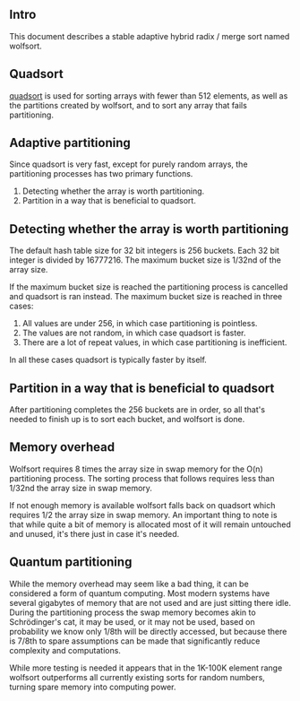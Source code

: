Intro
-----

This document describes a stable adaptive hybrid radix / merge sort named wolfsort.

Quadsort
--------
[quadsort](https://github.com/scandum/quadsort "quadsort") is used for sorting arrays with fewer than 512
elements, as well as the partitions created by wolfsort, and to sort any array that
fails partitioning.

Adaptive partitioning
---------------------
Since quadsort is very fast, except for purely random arrays, the partitioning processes
has two primary functions.

1. Detecting whether the array is worth partitioning.
2. Partition in a way that is beneficial to quadsort.

Detecting whether the array is worth partitioning
-------------------------------------------------

The default hash table size for 32 bit integers is 256 buckets. Each 32 bit integer is
divided by 16777216. The maximum bucket size is 1/32nd of the array size.

If the maximum bucket size is reached the partitioning process is cancelled and quadsort
is ran instead. The maximum bucket size is reached in three cases: 

1. All values are under 256, in which case partitioning is pointless.
2. The values are not random, in which case quadsort is faster.
3. There are a lot of repeat values, in which case partitioning is inefficient.

In all these cases quadsort is typically faster by itself.

Partition in a way that is beneficial to quadsort
-------------------------------------------------
After partitioning completes the 256 buckets are in order, so all that's needed to finish up is to sort each bucket, and wolfsort is done.

Memory overhead
---------------
Wolfsort requires 8 times the array size in swap memory for the O(n) partitioning process. The sorting process that follows requires less than 1/32nd the array size in swap memory.

If not enough memory is available wolfsort falls back on quadsort which requires 1/2 the array size in swap memory. An important thing to note is that while quite a bit of memory is allocated most of it will remain untouched and unused, it's there just in case it's needed.

Quantum partitioning
--------------------

While the memory overhead may seem like a bad thing, it can be considered a form of quantum computing. Most modern systems have several gigabytes of memory that are not used and are just sitting there idle. During the partitioning process the swap memory becomes akin to Schrödinger's cat, it may be used, or it may not be used, based on probability we know only 1/8th will be directly accessed, but because there is 7/8th to spare assumptions can be made that significantly reduce complexity and computations.

While more testing is needed it appears that in the 1K-100K element range wolfsort outperforms all currently existing sorts for random numbers, turning spare memory into computing power.
